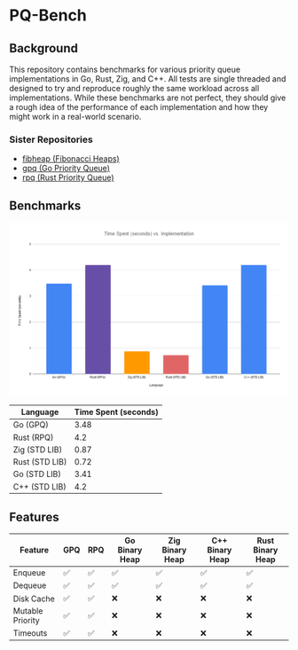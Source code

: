 # PQ-Bench

## Background
This repository contains benchmarks for various priority queue implementations in Go, Rust, Zig, and C++. All tests are single threaded and designed to try and reproduce roughly the same workload across all implementations. While these benchmarks are not perfect, they should give a rough idea of the performance of each implementation and how they might work in a real-world scenario. 

### Sister Repositories
- [fibheap (Fibonacci Heaps)](https://github.com/JustinTimperio/fibheap)
- [gpq (Go Priority Queue)](https://github.com/JustinTimperio/gpq)
- [rpq (Rust Priority Queue)](https://github.com/JustinTimperio/rpq)


## Benchmarks
![Benchmark](./docs/Time-Spent-vs-Implementation.png)

Language       | Time Spent (seconds)
---------------|---------------------
Go (GPQ)       | 3.48
Rust (RPQ)     | 4.2
Zig (STD LIB)  | 0.87
Rust (STD LIB) | 0.72
Go (STD LIB)   | 3.41
C++ (STD LIB)  | 4.2

## Features
| Feature          | GPQ | RPQ | Go Binary Heap | Zig Binary Heap | C++ Binary Heap | Rust Binary Heap |
|------------------|-----|-----|----------------|-----------------|-----------------|------------------|
| Enqueue          | ✅   | ✅   | ✅              | ✅               | ✅               | ✅                |
| Dequeue          | ✅   | ✅   | ✅              | ✅               | ✅               | ✅                |
| Disk Cache       | ✅   | ✅   | ❌              | ❌               | ❌               | ❌                |
| Mutable Priority | ✅   | ✅   | ❌              | ❌               | ❌               | ❌                |
| Timeouts         | ✅   | ✅   | ❌              | ❌               | ❌               | ❌                |
